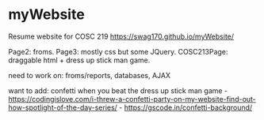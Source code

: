 # myWebsite

Resume website for COSC 219 
https://swag170.github.io/myWebsite/

Page2: froms. 
Page3: mostly css but some JQuery. 
COSC213Page: draggable html + dress up stick man game. 

need to work on: froms/reports, databases, AJAX


want to add:
confetti when you beat the dress up stick man game
    - https://codingislove.com/i-threw-a-confetti-party-on-my-website-find-out-how-spotlight-of-the-day-series/
    - https://gscode.in/confetti-background/

